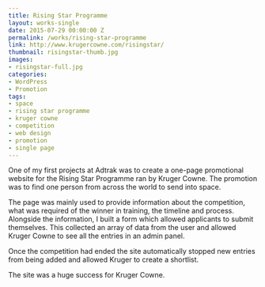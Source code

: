 ```yaml
---
title: Rising Star Programme
layout: works-single
date: 2015-07-29 00:00:00 Z
permalink: /works/rising-star-programme
link: http://www.krugercowne.com/risingstar/
thumbnail: risingstar-thumb.jpg
images:
- risingstar-full.jpg
categories:
- WordPress
- Promotion
tags:
- space
- rising star programme
- kruger cowne
- competition
- web design
- promotion
- single page
---
```

One of my first projects at Adtrak was to create a one-page promotional website for the Rising Star Programme ran by Kruger Cowne. The promotion was to find one person from across the world to send into space.

The page was mainly used to provide information about the competition, what was required of the winner in training, the timeline and process. Alongside the information, I built a form which allowed applicants to submit themselves. This collected an array of data from the user and allowed Kruger Cowne to see all the entries in an admin panel.

Once the competition had ended the site automatically stopped new entries from being added and allowed Kruger to create a shortlist.

The site was a huge success for Kruger Cowne.